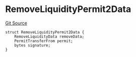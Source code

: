 # RemoveLiquidityPermit2Data

[Git Source](https://github.com/ArrakisFinance/arrakis-modular/blob/main/src/structs/SRouter.sol)

```solidity
struct RemoveLiquidityPermit2Data {
    RemoveLiquidityData removeData;
    PermitTransferFrom permit;
    bytes signature;
}
```
